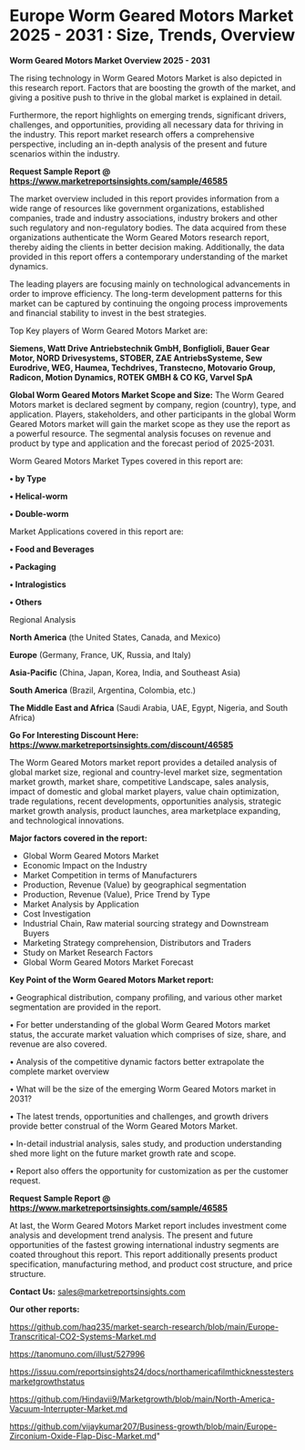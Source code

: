 # Europe Worm Geared Motors Market 2025 - 2031 : Size, Trends, Overview

<Strong> Worm Geared Motors Market Overview 2025 - 2031</strong>

The rising technology in Worm Geared Motors Market is also depicted in this research report. Factors that are boosting the growth of the market, and giving a positive push to thrive in the global market is explained in detail.

Furthermore, the report highlights on emerging trends, significant drivers, challenges, and opportunities, providing all necessary data for thriving in the industry. This report market research offers a comprehensive perspective, including an in-depth analysis of the present and future scenarios within the industry.

<strong>Request Sample Report @ <a href=https://www.marketreportsinsights.com/sample/46585>https://www.marketreportsinsights.com/sample/46585</a></strong>

The market overview included in this report provides information from a wide range of resources like government organizations, established companies, trade and industry associations, industry brokers and other such regulatory and non-regulatory bodies. The data acquired from these organizations authenticate the Worm Geared Motors research report, thereby aiding the clients in better decision making. Additionally, the data provided in this report offers a contemporary understanding of the market dynamics.

The leading players are focusing mainly on technological advancements in order to improve efficiency. The long-term development patterns for this market can be captured by continuing the ongoing process improvements and financial stability to invest in the best strategies.

Top Key players of Worm Geared Motors Market are:

<strong>Siemens, Watt Drive Antriebstechnik GmbH, Bonfiglioli, Bauer Gear Motor, NORD Drivesystems, STOBER, ZAE AntriebsSysteme, Sew Eurodrive, WEG, Haumea, Techdrives, Transtecno, Motovario Group, Radicon, Motion Dynamics, ROTEK GMBH & CO KG, Varvel SpA</strong>

<strong><b>Global Worm Geared Motors Market Scope and Size:</b></strong>
The Worm Geared Motors market is declared segment by company, region (country), type, and application. Players, stakeholders, and other participants in the global Worm Geared Motors market will gain the market scope as they use the report as a powerful resource. The segmental analysis focuses on revenue and product by type and application and the forecast period of 2025-2031.

Worm Geared Motors Market Types covered in this report are:

<strong>•  by Type

•  Helical-worm

•  Double-worm</strong>

Market Applications covered in this report are:

<strong>•  Food and Beverages

•  Packaging

•  Intralogistics

•  Others</strong> 

Regional Analysis

<strong>North America</strong> (the United States, Canada, and Mexico)

<strong>Europe</strong> (Germany, France, UK, Russia, and Italy)

<strong>Asia-Pacific</strong> (China, Japan, Korea, India, and Southeast Asia)

<strong>South America</strong> (Brazil, Argentina, Colombia, etc.)

<strong>The Middle East and Africa</strong> (Saudi Arabia, UAE, Egypt, Nigeria, and South Africa)

<strong>Go For Interesting Discount Here: <a href=https://www.marketreportsinsights.com/discount/46585>https://www.marketreportsinsights.com/discount/46585</a></strong>

The Worm Geared Motors market report provides a detailed analysis of global market size, regional and country-level market size, segmentation market growth, market share, competitive Landscape, sales analysis, impact of domestic and global market players, value chain optimization, trade regulations, recent developments, opportunities analysis, strategic market growth analysis, product launches, area marketplace expanding, and technological innovations.

<strong><b>Major factors covered in the report:</b></strong>
<ul>
  <li>Global Worm Geared Motors Market </li>
  <li>Economic Impact on the Industry</li>
  <li>Market Competition in terms of Manufacturers</li>
  <li>Production, Revenue (Value) by geographical segmentation</li>
  <li>Production, Revenue (Value), Price Trend by Type</li>
  <li>Market Analysis by Application</li>
  <li>Cost Investigation</li>
  <li>Industrial Chain, Raw material sourcing strategy and Downstream Buyers</li>
  <li>Marketing Strategy comprehension, Distributors and Traders</li>
  <li>Study on Market Research Factors</li>
  <li>Global Worm Geared Motors Market Forecast</li>
</ul>

<strong><b>Key Point of the Worm Geared Motors Market report:</b></strong>

• Geographical distribution, company profiling, and various other market segmentation are provided in the report.

• For better understanding of the global Worm Geared Motors market status, the accurate market valuation which comprises of size, share, and revenue are also covered.

• Analysis of the competitive dynamic factors better extrapolate the complete market overview

• What will be the size of the emerging Worm Geared Motors market in 2031?

• The latest trends, opportunities and challenges, and growth drivers provide better construal of the Worm Geared Motors Market.

• In-detail industrial analysis, sales study, and production understanding shed more light on the future market growth rate and scope.

• Report also offers the opportunity for customization as per the customer request.

<strong>Request Sample Report @ <a href=https://www.marketreportsinsights.com/sample/46585>https://www.marketreportsinsights.com/sample/46585</a></strong>

At last, the Worm Geared Motors Market report includes investment come analysis and development trend analysis. The present and future opportunities of the fastest growing international industry segments are coated throughout this report. This report additionally presents product specification, manufacturing method, and product cost structure, and price structure.

<strong>Contact Us:</strong>
sales@marketreportsinsights.com

<strong>Our other reports:</strong>

<a href=https://github.com/haq235/market-search-research/blob/main/Europe-Transcritical-CO2-Systems-Market.md>https://github.com/haq235/market-search-research/blob/main/Europe-Transcritical-CO2-Systems-Market.md</a>

<a href=https://tanomuno.com/illust/527996>https://tanomuno.com/illust/527996</a>

<a href=https://issuu.com/reportsinsights24/docs/northamericafilmthicknesstestersmarketgrowthstatus>https://issuu.com/reportsinsights24/docs/northamericafilmthicknesstestersmarketgrowthstatus</a>

<a href=https://github.com/Hindavii9/Marketgrowth/blob/main/North-America-Vacuum-Interrupter-Market.md>https://github.com/Hindavii9/Marketgrowth/blob/main/North-America-Vacuum-Interrupter-Market.md</a>

<a href=https://github.com/vijaykumar207/Business-growth/blob/main/Europe-Zirconium-Oxide-Flap-Disc-Market.md>https://github.com/vijaykumar207/Business-growth/blob/main/Europe-Zirconium-Oxide-Flap-Disc-Market.md</a>"
